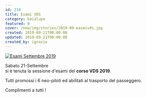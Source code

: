 ```yaml
---
id: 218
title: Esami VDS
category: baialupo
featured: 0
cover: /new/img/stories/2019-09-easmivds.jpg
created: 2019-09-21T00:00:00
updated: 2019-09-21T00:00:00
created_by: ignazio
---
```


<a href="/new/img/stories/2019-09-easmivds.jpg" target="_blank" title="Esami Settembre 2019">
    <img alt="Esami Settembre 2019" src="/new/img/stories/2019-09-easmivds.jpg" class="mb-4 w-full"/>
</a>

Sabato 21-Settembre<br>
si è tenuta la sessione d'esami del <strong>corso VDS 2019</strong>.

Tutti promossi i 6 neo-piloti ed abilitati al trasporto del passeggero.

Complimenti a tutti !
